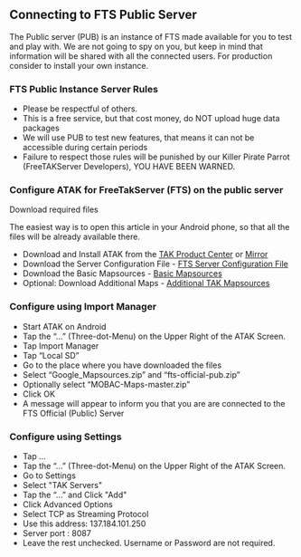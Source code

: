 ## Connecting to FTS Public Server 

The Public server (PUB) is an instance of FTS made available for you to test and play with. We are not going to spy on you, but keep in mind that information will be shared with all the connected users. For production consider to install your own instance.

### FTS Public Instance Server Rules

* Please be respectful of others.
* This is a free service, but that cost money, do NOT upload huge data packages
* We will use PUB to test new features, that means it can not be accessible during certain periods
* Failure to respect those rules will be punished by our Killer Pirate Parrot (FreeTAKServer Developers), YOU HAVE BEEN WARNED.

### Configure ATAK for FreeTakServer (FTS) on the public server

Download required files

The easiest way is to open this article in your Android phone, so that all the files will be already available there.

* Download and Install ATAK  from the [TAK Product Center](https://www.tak.gov/) or [Mirror](https://7n7.us/civtak)
* Download the Server Configuration File - [FTS Server Configuration File](https://drive.google.com/open?id=1IK1LfPN13EWikHaMyOuDDwIerNGz-Wli)
* Download the Basic Mapsources - [Basic Mapsources](https://drive.google.com/file/d/1u6xADO_kYolguf9-rXGZHtRgu-Cx_il4/view?usp=sharing)
* Optional: Download Additional Maps - [Additional TAK Mapsources](https://drive.google.com/file/d/1Ltdp2U7ItEu6b380u9BYswVHLSD9F-vn/view?usp=sharing)

### Configure using Import Manager

* Start ATAK on Android
* Tap the “...” (Three-dot-Menu) on the Upper Right of the ATAK Screen.
* Tap Import Manager
* Tap “Local SD”
* Go to the place where you have downloaded the files
* Select “Google_Mapsources.zip” and “fts-official-pub.zip”
* Optionally select “MOBAC-Maps-master.zip”
* Click OK
* A message will appear to inform you that you are are connected to the FTS Official (Public) Server


### Configure using Settings

* Tap ...
* Tap the “...” (Three-dot-Menu) on the Upper Right of the ATAK Screen.
* Go to Settings
* Select "TAK Servers"
* Tap the “...” and Click "Add"
*  Click Advanced Options
* Select TCP as Streaming Protocol
*  Use this address: 137.184.101.250
* Server port : 8087
* Leave the rest unchecked. Username or Password are not required.
